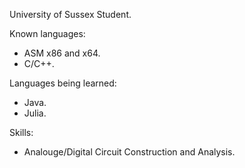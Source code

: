 University of Sussex Student.

Known languages:
- ASM x86 and x64.
- C/C++.

Languages being learned:
- Java.
- Julia.

Skills:
- Analouge/Digital Circuit Construction and Analysis.

  

